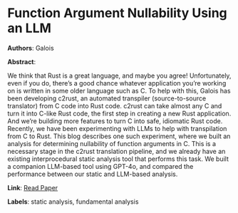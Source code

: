 # Function Argument Nullability Using an LLM

**Authors**: Galois

**Abstract**:

We think that Rust is a great language, and maybe you agree! Unfortunately, even if you do, there’s a good chance whatever application you’re working on is written in some older language such as C. To help with this, Galois has been developing c2rust, an automated transpiler (source-to-source translator) from C code into Rust code. c2rust can take almost any C and turn it into C-like Rust code, the first step in creating a new Rust application. And we’re building more features to turn C into safe, idiomatic Rust code. Recently, we have been experimenting with LLMs to help with transpilation from C to Rust. This blog describes one such experiment, where we built an analysis for determining nullability of function arguments in C. This is a necessary stage in the c2rust translation pipeline, and we already have an existing interprocedural static analysis tool that performs this task. We built a companion LLM-based tool using GPT-4o, and compared the performance between our static and LLM-based analysis. 

**Link**: [Read Paper](https://galois.com/blog/2024/11/function-argument-nullability-using-an-llm/)

**Labels**: static analysis, fundamental analysis
